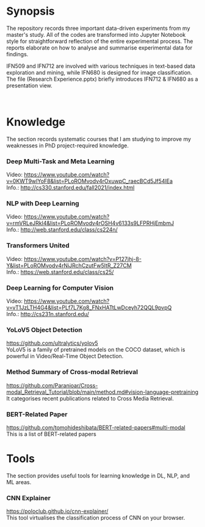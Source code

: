 # Synopsis
The repository records three important data-driven experiments from my master's study. All of the codes are transformed into Jupyter Notebook style for straightforward reflection of the entire experimental process. The reports elaborate on how to analyse and summarise experimental data for findings.

IFN509 and IFN712 are involved with various techniques in text-based data exploration and mining, while IFN680 is designed for image classification. The file (Research Experience.pptx) briefly introduces IFN712 & IFN680 as a presentation view.

</br>

# Knowledge 
The section records systematic courses that I am studying to improve my weaknesses in PhD project-required knowledge.

### Deep Multi-Task and Meta Learning
Video: https://www.youtube.com/watch?v=0KWT9wIYoF8&list=PLoROMvodv4rOxuwpC_raecBCd5Jf54lEa </br>
Info.: http://cs330.stanford.edu/fall2021/index.html
  
### NLP with Deep Learning
Video: https://www.youtube.com/watch?v=rmVRLeJRkl4&list=PLoROMvodv4rOSH4v6133s9LFPRHjEmbmJ </br>
Info.: http://web.stanford.edu/class/cs224n/
  
### Transformers United
Video: https://www.youtube.com/watch?v=P127jhj-8-Y&list=PLoROMvodv4rNiJRchCzutFw5ItR_Z27CM </br>
Info.: https://web.stanford.edu/class/cs25/

### Deep Learning for Computer Vision
Video: https://www.youtube.com/watch?v=vT1JzLTH4G4&list=PLf7L7Kg8_FNxHATtLwDceyh72QQL9pvpQ </br>
Info.: http://cs231n.stanford.edu/

### YoLoV5 Object Detection
https://github.com/ultralytics/yolov5 </br>
YoLoV5 is a family of pretrained models on the COCO dataset, which is powerful in Video/Real-Time Object Detection.

### Method Summary of Cross-modal Retrieval
https://github.com/Paranioar/Cross-modal_Retrieval_Tutorial/blob/main/method.md#vision-language-pretraining </br>
It categorises recent publications related to Cross Media Retrieval.

### BERT-Related Paper
https://github.com/tomohideshibata/BERT-related-papers#multi-modal </br>
This is a list of BERT-related papers

# Tools
The section provides useful tools for learning knowledge in DL, NLP, and ML areas.  

### CNN Explainer
https://poloclub.github.io/cnn-explainer/ </br>
This tool virtualises the classification process of CNN on your browser.
